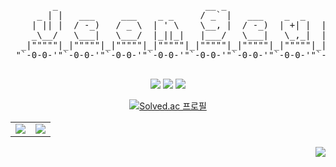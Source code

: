 

<div align="center">

  <pre>
        _                            __ _                          
     _ | |   ___     ___    _ _     / _` |   ___    _  _    _ __   
    | || |  / -_)   / _ \  | ' \    \__, |  / -_)  | +| |  | '  \  
    _\__/   \___|   \___/  |_||_|   |___/   \___|   \_,_|  |_|_|_| 
  _|"""""|_|"""""|_|"""""|_|"""""|_|"""""|_|"""""|_|"""""|_|"""""| 
 "`-0-0-'"`-0-0-'"`-0-0-'"`-0-0-'"`-0-0-'"`-0-0-'"`-0-0-'"`-0-0-'
  </pre>                                                                        

<img src="https://img.shields.io/badge/HTML5-E34F26?style=flat-square&logo=HTML5&logoColor=white"/> 
<img src="https://img.shields.io/badge/CSS3-1572B6?style=flat-square&logo=CSS3&logoColor=white"/>
<img src="https://img.shields.io/badge/JavaScript-F7DF1E?style=flat-square&logo=JavaScript&logoColor=black"/>
<!--
<img src="https://img.shields.io/badge/React-61DAFB?style=flat-square&logo=React&logoColor=white"/>
-->

[![Solved.ac
프로필](http://mazassumnida.wtf/api/v2/generate_badge?boj=dkswjddma)](https://solved.ac/dkswjddma)

<table>
    <tr>
        <td>
            <img src="https://github-readme-stats.vercel.app/api?username=Jeongeum&show_icons=true&theme=graywhite&exclude_repo=Mac-Settings,Jeongeum,Jeongeum.github.io"/></a>
        </td>
        <td>
            <img src="https://github-readme-stats.vercel.app/api/top-langs/?username=Jeongeum&layout=compact&theme=graywhite&exclude_repo=Mac-Settings,Jeongeum,Jeongeum.github.io"/></a>
        </td>
    </tr>
</table>
  
</div>
  <div align=right>
    <a href="https://hits.seeyoufarm.com"><img src="https://hits.seeyoufarm.com/api/count/incr/badge.svg?url=https%3A%2F%2Fgithub.com%2FJeongeum&count_bg=%234778BE&title_bg=%23555555&icon=&icon_color=%23E7E7E7&title=Profile+Viewers&edge_flat=true"/></a>
</div>

<!-- 
**Jeongeum/Jeongeum** is a ✨ _special_ ✨ repository because its `README.md` (this file) appears on your GitHub profile.

Here are some ideas to get you started:

- 🔭 I’m currently working on ...
- 🌱 I’m currently learning ...
- 👯 I’m looking to collaborate on ...
- 🤔 I’m looking for help with ...
- 💬 Ask me about ...
- 📫 How to reach me: ...
- 😄 Pronouns: ...
- ⚡ Fun fact: ...
-->
